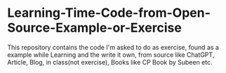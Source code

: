 # Learning-Time-Code-from-Open-Source-Example-or-Exercise
This repository contains the code I'm asked to do as exercise, found as a example while Learning and the write it own, from source like ChatGPT, Article, Blog, in class(not exercise), Books like CP Book by Subeen etc.
